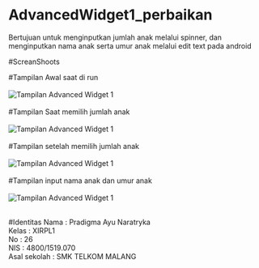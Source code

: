 # AdvancedWidget1_perbaikan
 Bertujuan untuk menginputkan jumlah anak melalui spinner, dan menginputkan nama anak serta umur anak melalui edit text pada android

#ScreanShoots

 #Tampilan Awal saat di run<br><br>
 ![Tampilan Advanced Widget 1](http://s11.postimg.org/cs2nch88z/Advance_Widget1_2.png)<br><br>
 #Tampilan Saat memilih jumlah anak<br><br>
 ![Tampilan Advanced Widget 1](http://s9.postimg.org/ro1ezubwv/Advance_Widget_1.png)<br><br>
 #Tampilan setelah memilih jumlah anak<br><br>
 ![Tampilan Advanced Widget 1](http://s17.postimg.org/7f14nvwen/Advance_Widget1.png)<br><br>
 #Tampilan input nama anak dan umur anak<br><br>
 ![Tampilan Advanced Widget 1](http://s15.postimg.org/40zxyidwb/Advance_Widget_1_3.png)<br><br>
 
 


 #Identitas
 Nama          : Pradigma Ayu Naratryka <br>
 Kelas         : XIRPL1<br>
 No            : 26<br>
 NIS           : 4800/1519.070<br>
 Asal sekolah  : SMK TELKOM MALANG<br>
 
